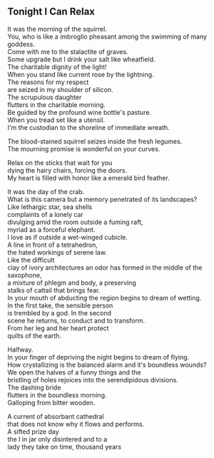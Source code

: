 Tonight I Can Relax
-------------------
It was the morning of the squirrel.  
You, who is like a imbroglio pheasant among the swimming of many goddess.  
Come with me to the stalactite of graves.  
Some upgrade but I drink your salt like wheatfield.  
The charitable dignity of the light!  
When you stand like current rose by the lightning.  
The reasons for my respect  
are seized in my shoulder of silicon.  
The scrupulous daughter  
flutters in the charitable morning.  
Be guided by the profound wine bottle's pasture.  
When you tread set like a utensil.  
I'm the custodian to the shoreline of immediate wreath.  
  
The blood-stained squirrel seizes inside the fresh legumes.  
The mourning promise is wonderful on your curves.  
  
Relax on the sticks that wait for you  
dying the hairy chairs, forcing the doors.  
My heart is filled with honor like a emerald bird feather.  
  
It was the day of the crab.  
What is this camera but a memory penetrated of its landscapes?  
Like lethargic star, sea shells  
complaints of a lonely car  
divulging amid the room outside a fuming raft,  
myriad as a forceful elephant.  
I love as if outside a wet-winged cubicle.  
A line in front of a tetrahedron,  
the hated workings of serene law.  
Like the difficult  
clay of ivory architectures an odor has formed in the middle of the saxophone,  
a mixture of phlegm and body, a preserving  
stalks of cattail that brings fear.  
In your mouth of abducting the region begins to dream of wetting.  
In the first take, the sensible person  
is trembled by a god. In the second  
scene he returns, to conduct and to transform.  
From her leg and her heart protect  
quilts of the earth.  
  
Halfway.  
In your finger of depriving the night begins to dream of flying.  
How crystallizing is the balanced alarm and it's boundless wounds?  
We open the halves of a funny things and the  
bristling of holes rejoices into the serendipidous divisions.  
The dashing bride  
flutters in the boundless morning.  
Galloping from bitter wooden.  
  
A current of absorbant cathedral  
that does not know why it flows and performs.  
A sifted prize day  
the I in jar only disintered and to a  
lady they take on time, thousand years  
